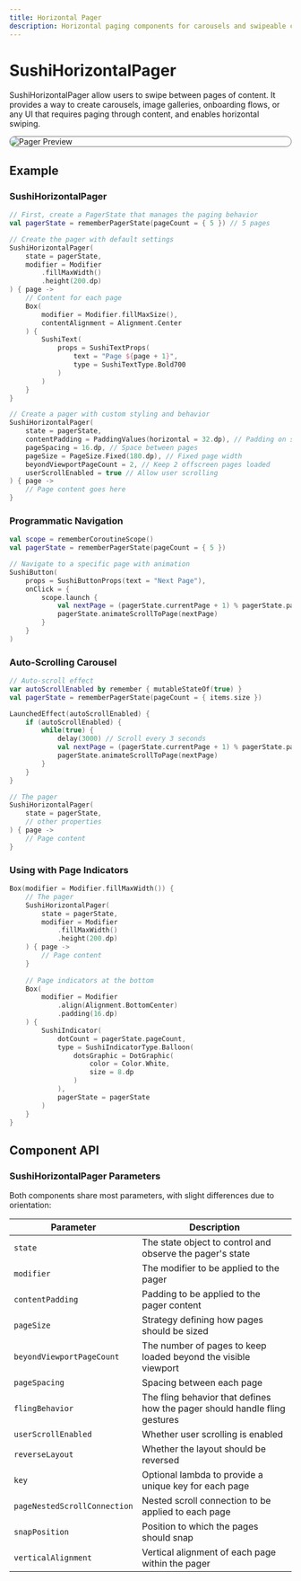 ```yaml
---
title: Horizontal Pager
description: Horizontal paging components for carousels and swipeable content
---
```


# SushiHorizontalPager

SushiHorizontalPager allow users to swipe between pages of content. It provides a way to create carousels, image galleries, onboarding flows, or any UI
that requires paging through content, and enables horizontal swiping.

<div style="max-width: 800px; max-height: 340px; border-radius: 20px; overflow: hidden; border: 1px solid #777;">
    <img src="../preview_horizontal_pager.png" alt="Pager Preview">
</div>

## Example

### SushiHorizontalPager

```kotlin
// First, create a PagerState that manages the paging behavior
val pagerState = rememberPagerState(pageCount = { 5 }) // 5 pages

// Create the pager with default settings
SushiHorizontalPager(
    state = pagerState,
    modifier = Modifier
        .fillMaxWidth()
        .height(200.dp)
) { page ->
    // Content for each page
    Box(
        modifier = Modifier.fillMaxSize(),
        contentAlignment = Alignment.Center
    ) {
        SushiText(
            props = SushiTextProps(
                text = "Page ${page + 1}",
                type = SushiTextType.Bold700
            )
        )
    }
}

// Create a pager with custom styling and behavior
SushiHorizontalPager(
    state = pagerState,
    contentPadding = PaddingValues(horizontal = 32.dp), // Padding on sides
    pageSpacing = 16.dp, // Space between pages
    pageSize = PageSize.Fixed(180.dp), // Fixed page width
    beyondViewportPageCount = 2, // Keep 2 offscreen pages loaded
    userScrollEnabled = true // Allow user scrolling
) { page ->
    // Page content goes here
}
```

### Programmatic Navigation

```kotlin
val scope = rememberCoroutineScope()
val pagerState = rememberPagerState(pageCount = { 5 })

// Navigate to a specific page with animation
SushiButton(
    props = SushiButtonProps(text = "Next Page"),
    onClick = {
        scope.launch {
            val nextPage = (pagerState.currentPage + 1) % pagerState.pageCount
            pagerState.animateScrollToPage(nextPage)
        }
    }
)
```

### Auto-Scrolling Carousel

```kotlin
// Auto-scroll effect
var autoScrollEnabled by remember { mutableStateOf(true) }
val pagerState = rememberPagerState(pageCount = { items.size })

LaunchedEffect(autoScrollEnabled) {
    if (autoScrollEnabled) {
        while(true) {
            delay(3000) // Scroll every 3 seconds
            val nextPage = (pagerState.currentPage + 1) % pagerState.pageCount
            pagerState.animateScrollToPage(nextPage)
        }
    }
}

// The pager
SushiHorizontalPager(
    state = pagerState,
    // other properties
) { page ->
    // Page content
}
```

### Using with Page Indicators

```kotlin
Box(modifier = Modifier.fillMaxWidth()) {
    // The pager
    SushiHorizontalPager(
        state = pagerState,
        modifier = Modifier
            .fillMaxWidth()
            .height(200.dp)
    ) { page ->
        // Page content
    }
    
    // Page indicators at the bottom
    Box(
        modifier = Modifier
            .align(Alignment.BottomCenter)
            .padding(16.dp)
    ) {
        SushiIndicator(
            dotCount = pagerState.pageCount,
            type = SushiIndicatorType.Balloon(
                dotsGraphic = DotGraphic(
                    color = Color.White,
                    size = 8.dp
                )
            ),
            pagerState = pagerState
        )
    }
}
```

## Component API

### SushiHorizontalPager Parameters

Both components share most parameters, with slight differences due to orientation:

| Parameter                               | Description                      |
|-----------------------------------------|----------------------------------|
| <div class='parameter'>`state`</div>| The state object to control and observe the pager's state |
| <div class='parameter'>`modifier`</div>| The modifier to be applied to the pager |
| <div class='parameter'>`contentPadding`</div>| Padding to be applied to the pager content |
| <div class='parameter'>`pageSize`</div>| Strategy defining how pages should be sized |
| <div class='parameter'>`beyondViewportPageCount`</div>| The number of pages to keep loaded beyond the visible viewport |
| <div class='parameter'>`pageSpacing`</div>| Spacing between each page |
| <div class='parameter'>`flingBehavior`</div>| The fling behavior that defines how the pager should handle fling gestures |
| <div class='parameter'>`userScrollEnabled`</div>| Whether user scrolling is enabled |
| <div class='parameter'>`reverseLayout`</div>| Whether the layout should be reversed |
| <div class='parameter'>`key`</div>| Optional lambda to provide a unique key for each page |
| <div class='parameter'>`pageNestedScrollConnection`</div>| Nested scroll connection to be applied to each page |
| <div class='parameter'>`snapPosition`</div>| Position to which the pages should snap |
| <div class='parameter'>`verticalAlignment`</div>| Vertical alignment of each page within the pager |